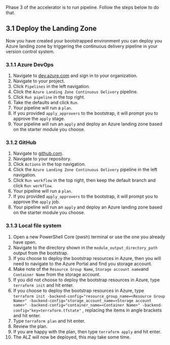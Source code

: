 <!-- markdownlint-disable first-line-h1 -->
Phase 3 of the accelerator is to run pipeline. Follow the steps below to do that.

## 3.1 Deploy the Landing Zone

Now you have created your bootstrapped environment you can deploy you Azure landing zone by triggering the continuous delivery pipeline in your version control system.

### 3.1.1 Azure DevOps

1. Navigate to [dev.azure.com](https://dev.azure.com) and sign in to your organization.
1. Navigate to your project.
1. Click `Pipelines` in the left navigation.
1. Click the `Azure Landing Zone Continuous Delivery` pipeline.
1. Click `Run pipeline` in the top right.
1. Take the defaults and click `Run`.
1. Your pipeline will run a `plan`.
1. If you provided `apply_approvers` to the bootstrap, it will prompt you to approve the `apply` stage.
1. Your pipeline will run an `apply` and deploy an Azure landing zone based on the starter module you choose.

### 3.1.2 GitHub

1. Navigate to [github.com](https://github.com).
1. Navigate to your repository.
1. Click `Actions` in the top navigation.
1. Click the `Azure Landing Zone Continuous Delivery` pipeline in the left navigation.
1. Click `Run workflow` in the top right, then keep the default branch and click `Run workflow`.
1. Your pipeline will run a `plan`.
1. If you provided `apply_approvers` to the bootstrap, it will prompt you to approve the `apply` job.
1. Your pipeline will run an `apply` and deploy an Azure landing zone based on the starter module you choose.

### 3.1.3 Local file system

1. Open a new PowerShell Core (pwsh) terminal or use the one you already have open.
1. Navigate to the directory shown in the `module_output_directory_path` output from the bootstrap.
1. If you choose to deploy the bootstrap resources in Azure, then you will need to navigate to the Azure Portal and find you storage account.
1. Make note of the `Resource Group Name`, `Storage account name`and `Container Name` from the storage account.
1. If you did not choose to deploy the bootstrap resources in Azure, type `terraform init` and hit enter.
1. If you choose to deploy the bootstrap resources in Azure, type `terraform init -backend-config="resource_group_name=<Resource Group Name>" -backend-config="storage_account_name=<Storage account name>" -backend-config="container_name=<Container Name>" -backend-config="key=terraform.tfstate"` , replacing the items in angle brackets and hit enter.
1. Type `terraform plan` and hit enter.
1. Review the plan.
1. If you are happy with the plan, then type `terraform apply` and hit enter.
1. The ALZ will now be deployed, this may take some time.
